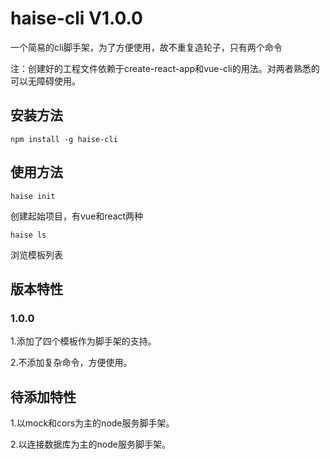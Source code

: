 # haise-cli V1.0.0
一个简易的cli脚手架，为了方便使用，故不重复造轮子，只有两个命令

注：创建好的工程文件依赖于create-react-app和vue-cli的用法。对两者熟悉的可以无障碍使用。

## 安装方法
`npm install -g haise-cli`
## 使用方法
`haise init`

创建起始项目，有vue和react两种

`haise ls`

浏览模板列表

## 版本特性
### 1.0.0
1.添加了四个模板作为脚手架的支持。

2.不添加复杂命令，方便使用。

## 待添加特性
1.以mock和cors为主的node服务脚手架。

2.以连接数据库为主的node服务脚手架。



